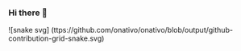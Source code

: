 ### Hi there 👋

![snake svg] (ttps://github.com/onativo/onativo/blob/output/github-contribution-grid-snake.svg)
